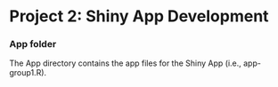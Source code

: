 # Project 2: Shiny App Development
### App folder

The App directory contains the app files for the Shiny App (i.e., app-group1.R).

